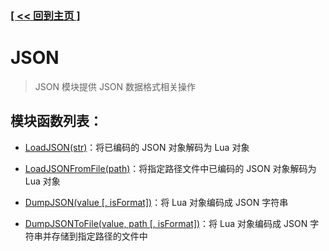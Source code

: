 ### [[ << 回到主页 ]](../index.md)

# JSON

> JSON 模块提供 JSON 数据格式相关操作

## 模块函数列表：

+ [LoadJSON(str)](_LoadJSON_.md)：将已编码的 JSON 对象解码为 Lua 对象

+ [LoadJSONFromFile(path)](_LoadJSONFromFile_.md)：将指定路径文件中已编码的 JSON 对象解码为 Lua 对象

+ [DumpJSON(value [, isFormat])](_DumpJSON_.md)：将 Lua 对象编码成 JSON 字符串

+ [DumpJSONToFile(value, path [, isFormat])](_DumpJSONToFile_.md)：将 Lua 对象编码成 JSON 字符串并存储到指定路径的文件中
